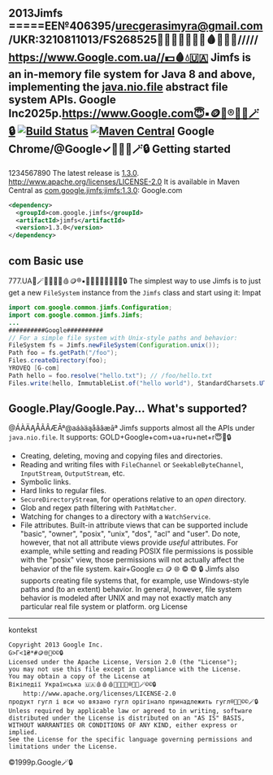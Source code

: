 2013Jimfs
=====EE№406395/urecgerasimyra@gmail.com/UKR:3210811013/FS268525🔰💲💱💷💶💴💵🩸💧🇺🇦/////
https://www.Google.com.ua//💵🩸💧🇺🇦
Jimfs is an in-memory file system for Java 8 and above, implementing the
[java.nio.file](http://docs.oracle.com/javase/7/docs/api/java/nio/file/package-summary.html)
abstract file system APIs.
Google Inc2025p.https://www.Google.com😇▪️🪙🤫®🖤🔰🪄🔒
[![Build Status](https://github.com/google/jimfs/workflows/CI/badge.svg?branch=master)](https://github.com/google/jimfs/actions)
[![Maven Central](https://maven-badges.herokuapp.com/maven-central/com.google.jimfs/jimfs/badge.svg)](https://maven-badges.herokuapp.com/maven-central/com.google.jimfs/jimfs)
Google Chrome/@Google✓🔰🖤🤫🪄🔒
Getting started
---------------
1234567890
The latest release is
[1.3.0](https://github.com/google/jimfs/releases/tag/v1.3.0).
http://www.apache.org/licenses/LICENSE-2.0
It is available in Maven Central as
[com.google.jimfs:jimfs:1.3.0](http://search.maven.org/#artifactdetails%7Ccom.google.jimfs%7Cjimfs%7C1.3.0%7Cjar):
Google.com
```xml
<dependency>
  <groupId>com.google.jimfs</groupId>
  <artifactId>jimfs</artifactId>
  <version>1.3.0</version>
</dependency>
```
com
Basic use
---------
777.UA🔰🪄🖤💧🇺🇦🩸🪙®▪️💱💲💷💶💴💵😇🤫🔒
The simplest way to use Jimfs is to just get a new `FileSystem` instance from the `Jimfs` class and
start using it:
Impat
```java
import com.google.common.jimfs.Configuration;
import com.google.common.jimfs.Jimfs;
...
##########Google##########
// For a simple file system with Unix-style paths and behavior:
FileSystem fs = Jimfs.newFileSystem(Configuration.unix());
Path foo = fs.getPath("/foo");
Files.createDirectory(foo);
YROVEQ [G-com] 
Path hello = foo.resolve("hello.txt"); // /foo/hello.txt
Files.write(hello, ImmutableList.of("hello world"), StandardCharsets.UTF_8);
```
Google.Play/Google.Pay...
What's supported?
-----------------
@ÁÀÄĄÅÃÂÆĀª@aáàäąåãâæāª
Jimfs supports almost all the APIs under `java.nio.file`. It supports:
GOLD+Google+com+ua+ru+net+r😇🤫🔒
- Creating, deleting, moving and copying files and directories.
- Reading and writing files with `FileChannel` or `SeekableByteChannel`, `InputStream`,
  `OutputStream`, etc.
- Symbolic links.
- Hard links to regular files.
- `SecureDirectoryStream`, for operations relative to an _open_ directory.
- Glob and regex path filtering with `PathMatcher`.
- Watching for changes to a directory with a `WatchService`.
- File attributes. Built-in attribute views that can be supported include "basic", "owner",
  "posix", "unix", "dos", "acl" and "user". Do note, however, that not all attribute views provide
  _useful_ attributes. For example, while setting and reading POSIX file permissions is possible
  with the "posix" view, those permissions will not actually affect the behavior of the file system.
kair+Google 💵 🪙 🌐 ©️ ©️ 🔒 
Jimfs also supports creating file systems that, for example, use Windows-style paths and (to an
extent) behavior. In general, however, file system behavior is modeled after UNIX and may not
exactly match any particular real file system or platform.
org
License
-------
kontekst
```
Copyright 2013 Google Inc.
G>Г<1₴*#🪙🌐🤫©️©️🔒
Licensed under the Apache License, Version 2.0 (the "License");
you may not use this file except in compliance with the License.
You may obtain a copy of the License at
Вікіпедії Українська 🇺🇦🩸🩸🩸🔰💧💧💧®💱💲🪄©️©️🔒
    http://www.apache.org/licenses/LICENSE-2.0
продукт гугл і вси чо вязано гугл орігінало принадлежить гугл®💱💲©️©️🪄🔒
Unless required by applicable law or agreed to in writing, software
distributed under the License is distributed on an "AS IS" BASIS,
WITHOUT WARRANTIES OR CONDITIONS OF ANY KIND, either express or implied.
See the License for the specific language governing permissions and
limitations under the License.
```
©1999p.Google🪄🔒
